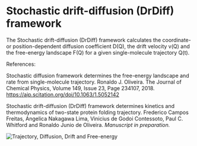 # Stochastic drift-diffusion (DrDiff) framework
The Stochastic drift-diffusion (DrDiff) framework calculates the coordinate- or position-dependent diffusion coefficient D(Q), the drift velocity v(Q) and the free-energy landscape F(Q) for a given single-molecule trajectory Q(t).

References:

Stochastic diffusion framework determines the free-energy landscape and rate from single-molecule trajectory. Ronaldo J. Oliveira. The Journal of Chemical Physics, Volume 149, Issue 23, Page 234107, 2018. 
https://aip.scitation.org/doi/10.1063/1.5052142

Stochastic drift-diffusion (DrDiff) framework determines kinetics and thermodynamics of two-state protein folding trajectory. Frederico Campos Freitas, Angelica Nakagawa Lima, Vinicius de Godoi Contessoto, Paul C. Whitford and Ronaldo Junio de Oliveira. <i> Manuscript in preparation. </i>

![Trajectory, Diffusion, Drift and Free-energy](https://github.com/ronaldolab/stochastic_diffusion/blob/master/Dvf.png)

